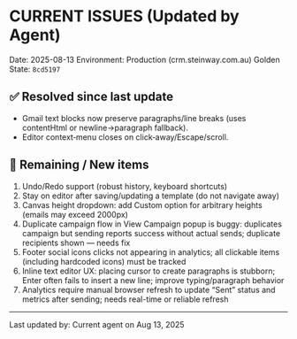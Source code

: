 ﻿# CURRENT ISSUES (Updated by Agent)

Date: 2025-08-13
Environment: Production (crm.steinway.com.au)
Golden State: `8cd5197`

## ✅ Resolved since last update
- Gmail text blocks now preserve paragraphs/line breaks (uses contentHtml or newline→paragraph fallback).
- Editor context‑menu closes on click‑away/Escape/scroll.

## 🔧 Remaining / New items
1) Undo/Redo support (robust history, keyboard shortcuts)
2) Stay on editor after saving/updating a template (do not navigate away)
3) Canvas height dropdown: add Custom option for arbitrary heights (emails may exceed 2000px)
4) Duplicate campaign flow in View Campaign popup is buggy: duplicates campaign but sending reports success without actual sends; duplicate recipients shown — needs fix
5) Footer social icons clicks not appearing in analytics; all clickable items (including hardcoded icons) must be tracked
6) Inline text editor UX: placing cursor to create paragraphs is stubborn; Enter often fails to insert a new line; improve typing/paragraph behavior
7) Analytics require manual browser refresh to update “Sent” status and metrics after sending; needs real-time or reliable refresh

---

Last updated by: Current agent on Aug 13, 2025
